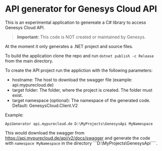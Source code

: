 ﻿# API generator for Genesys Cloud API

This is an experimental application to genereate a C# library to access Genesys Cloud API.

> **Important:** This code is NOT created or maintained by Genesys. 

At the moment it only generates a .NET project and source files.

To build the application clone the repo and run ```dotnet publish -c Release``` from the main directory.

To create the API project run the appliction with the following parameters:

- hostname: The host to download the swagger file (example: api.mypurecloud.de)
- target folder: The folder, where the project is created. The folder must exist.
- target namespace (optional): The namespace of the generated code. Default: GenesysCloud.Client.V2

Example:
```
ApiGenerator api.mypurecloud.de D:\MyProjects\GenesysApi MyNamespace
```

This would download the swagger from https://api.mypurecloud.de/api/v2/docs/swagger and generate the code with ```namespace MyNamespace``` in the directory ```D:\MyProjects\GenesysApi````.



